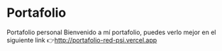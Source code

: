 # Portafolio
Portafolio personal
Bienvenido a mí portafolio, puedes verlo mejor en el siguiente link
👉http://portafolio-red-psi.vercel.app
